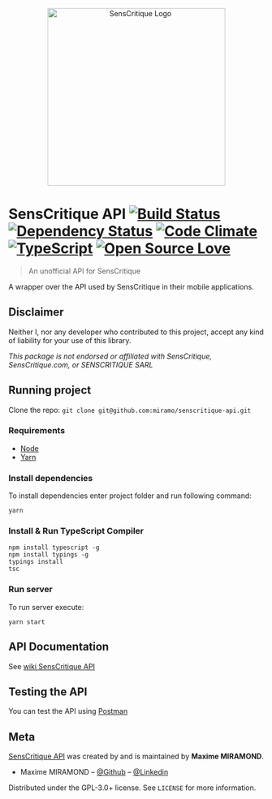 <p align="center">
   <a href="https://github.com/miramo/senscritique-api">
     <img alt="SensCritique Logo" src="https://upload.wikimedia.org/wikipedia/commons/c/cc/Logo_SensCritique_.png" width="350">
   </a>
 </p>
 
# SensCritique API [![Build Status](https://travis-ci.org/miramo/senscritique-api.svg?branch=master)](https://travis-ci.org/miramo/senscritique-api) [![Dependency Status](https://david-dm.org/miramo/senscritique-api.svg)](https://david-dm.org/miramo/senscritique-api) [![Code Climate](https://codeclimate.com/github/miramo/senscritique-api/badges/gpa.svg)](https://codeclimate.com/github/miramo/senscritique-api) [![TypeScript](https://badges.frapsoft.com/typescript/version/typescript-next.svg?v=101)](https://www.typescriptlang.org/) [![Open Source Love](https://badges.frapsoft.com/os/v1/open-source.png?v=103)](https://opensource.org/licenses/GPL-3.0/)
> An unofficial API for SensCritique

A wrapper over the API used by SensCritique in their mobile applications.

## Disclaimer
Neither I, nor any developer who contributed to this project, accept any kind of liability for your use of this library.

*This package is not endorsed or affiliated with SensCritique, SensCritique.com, or SENSCRITIQUE SARL*

## Running project
Clone the repo: `git clone git@github.com:miramo/senscritique-api.git`

### Requirements
* [Node](https://nodejs.org)
* [Yarn](https://yarnpkg.com)

### Install dependencies
To install dependencies enter project folder and run following command:
```
yarn
```

### Install & Run TypeScript Compiler
```
npm install typescript -g
npm install typings -g
typings install
tsc
```

### Run server
To run server execute:
```
yarn start
```

## API Documentation
See [wiki SensCritique API](https://github.com/miramo/senscritique-api/wiki/1-API)

## Testing the API
You can test the API using [Postman](https://chrome.google.com/webstore/detail/postman-rest-client-packa/fhbjgbiflinjbdggehcddcbncdddomop)

## Meta
[SensCritique API](https://github.com/miramo/senscritique-api) was created by and is maintained by **Maxime MIRAMOND**.

* Maxime MIRAMOND – [@Github](https://github.com/miramo) – [@Linkedin](https://fr.linkedin.com/in/maximemiramond)

Distributed under the GPL-3.0+ license. See ``LICENSE`` for more information.
